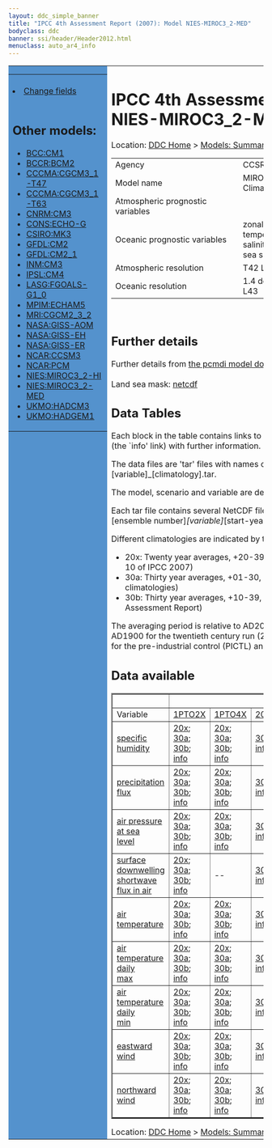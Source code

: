 ```yaml
---
layout: ddc_simple_banner
title: "IPCC 4th Assessment Report (2007): Model NIES-MIROC3_2-MED"
bodyclass: ddc
banner: ssi/header/Header2012.html
menuclass: auto_ar4_info
---
```



<table width="100%" border="0" cellspacing="0" cellpadding="0" style="border-collapse: collapse;">
<tr style="margin:0;padding:0;border:0;">
<td style="margin:0;padding:0;border:0;height:1pt;width:150pt;background:#5492CD;" valign="top" >

<div id="lh-col2" class="auto_ar4_info">
<table class="menumain" bgcolor="#5492CD" cellspacing="0" width="100%" border="0">
<tr><td>

<br/>
<li><a href="model-NIES-MIROC3_2-MED-change.html">Change fields</a></li><br/>

<h2> Other models:</h2>
<ul>
<li><a href="model-BCC-CM1.html">BCC:CM1</a></li>
<li><a href="model-BCCR-BCM2.html">BCCR:BCM2</a></li>
<li><a href="model-CCCMA-CGCM3_1-T47.html">CCCMA:CGCM3_1-T47</a></li>
<li><a href="model-CCCMA-CGCM3_1-T63.html">CCCMA:CGCM3_1-T63</a></li>
<li><a href="model-CNRM-CM3.html">CNRM:CM3</a></li>
<li><a href="model-CONS-ECHO-G.html">CONS:ECHO-G</a></li>
<li><a href="model-CSIRO-MK3.html">CSIRO:MK3</a></li>
<li><a href="model-GFDL-CM2.html">GFDL:CM2</a></li>
<li><a href="model-GFDL-CM2_1.html">GFDL:CM2_1</a></li>
<li><a href="model-INM-CM3.html">INM:CM3</a></li>
<li><a href="model-IPSL-CM4.html">IPSL:CM4</a></li>
<li><a href="model-LASG-FGOALS-G1_0.html">LASG:FGOALS-G1_0</a></li>
<li><a href="model-MPIM-ECHAM5.html">MPIM:ECHAM5</a></li>
<li><a href="model-MRI-CGCM2_3_2.html">MRI:CGCM2_3_2</a></li>
<li><a href="model-NASA-GISS-AOM.html">NASA:GISS-AOM</a></li>
<li><a href="model-NASA-GISS-EH.html">NASA:GISS-EH</a></li>
<li><a href="model-NASA-GISS-ER.html">NASA:GISS-ER</a></li>
<li><a href="model-NCAR-CCSM3.html">NCAR:CCSM3</a></li>
<li><a href="model-NCAR-PCM.html">NCAR:PCM</a></li>
<li><a href="model-NIES-MIROC3_2-HI.html">NIES:MIROC3_2-HI</a></li>
<li><a href="model-NIES-MIROC3_2-MED.html">NIES:MIROC3_2-MED</a></li>
<li><a href="model-UKMO-HADCM3.html">UKMO:HADCM3</a></li>
<li><a href="model-UKMO-HADGEM1.html">UKMO:HADGEM1</a></li>
</ul>

</td></tr> 
<!--#include virtual="/ssi12/logos/badc.html" -->
</table>
</div>
</td>
<td><h1>IPCC 4th Assessment Report (2007): Model NIES-MIROC3_2-MED</h1>

<!-- Breadcrumb1 -->
<div id="breadcrumb1" align="left">
Location: <a href="/index.html">DDC Home</a> > <a href="/sim/gcm_clim/">Models: Summary Data</a>
> <a href="/sim/gcm_clim/SRES_AR4/index.html">AR4 (2007): SRES scenarios</a>
</div>
<!-- End of Breadcrumb1 --><table class="meta-data-table">
<tr>
     <td class="meta-table-col1">Agency</td><td> CCSR/NIES/FRCGC, Japan</td>
</tr>
<tr>
     <td class="meta-table-col1">Model name</td><td> MIROC3.2 (Model for Interdisciplinary Research on Climate)</td>
</tr>
<tr>
     <td class="meta-table-col1">Atmospheric prognostic variables</td><td></td>
</tr>
<tr>
     <td class="meta-table-col1">Oceanic prognostic variables</td><td> zonal and meridional velocity<br/>
 temperature<br/>
 salinity<br/>
 sea surface height</td>
</tr>
<tr>
     <td class="meta-table-col1">Atmospheric resolution</td><td> T42 L20 in the medium-resolution version</td>
</tr>
<tr>
     <td class="meta-table-col1">Oceanic resolution</td><td> 1.4 degree in longitude, 0.5-1.4 degree in latitude, and L43</td>
</tr>
</table>
<br/>
<h2>Further details</h2>
    Further details from <a href="http://www-pcmdi.llnl.gov/ipcc/model_documentation/ipcc_model_documentation.php">
          the pcmdi model documentation page</a>
<br/>
<br/>Land sea mask: <a href="/cgi-bin/downl/ar4_nc/sftlf/MIMR_sftlf.nc">netcdf</a><br/>
<h2> Data Tables</h2>

Each block in the table contains links to one or more data files and
to one information page (the `info' link) with further information.
<p/>

The data files are 'tar' files with names of the form
[model]_[scenario]_[variable]_[climatology].tar.
<p/>

The model, scenario and variable are determined by the position in
the table.
<p/>

Each tar file contains several NetCDF files with names of the form:
[model]_[scenario]_[ensemble number]_[variable]_[start-year]-[end-year].nc.
<p/>

Different climatologies are indicated by the links within each table entry.
<ul>
<li>20x: Twenty year averages, +20-39, +46-65, +80-99, +180-199 (as used in Chapt. 10 of IPCC 2007)</li>
<li>30a: Thirty year averages, +01-30, +31-60, +61-90 (as used in the observational climatologies)</li>
<li>30b: Thirty year averages, +10-39, +40-69, +70-99 (for compatibility with the 3rd Assessment Report)</li>
</ul>
The averaging period is relative to AD2000 for SRES scenarios A1B, A2 and B1,
relative to AD1900 for the twentieth century run (20C3M) and relative to the
start of the experiment for the pre-industrial control (PICTL) and the
1PCTO2X and 1PCTO4X runs.
<p/>

<h2>Data available</h2>

<table class="data-table"  border="2">
<tr><td></td>
<td colspan="8" align="center">Scenario</td>
</tr>
<tr><td>Variable</td>
      <td><a href="scenario-1PTO2X.html">1PTO2X</a></td>
      <td><a href="scenario-1PTO4X.html">1PTO4X</a></td>
      <td><a href="scenario-20C3M.html">20C3M</a></td>
      <td><a href="scenario-COMMIT.html">COMMIT</a></td>
      <td><a href="scenario-PICTL.html">PICTL</a></td>
      <td><a href="scenario-SRA1B.html">SRA1B</a></td>
      <td><a href="scenario-SRA2.html">SRA2</a></td>
      <td><a href="scenario-SRB1.html">SRB1</a></td>
</tr>
<tr><td class="data-table-col1"><a href="var-specific_humidity.html">specific humidity</a></td>
      <td class="data-table-item">
      <a href="/cgi-bin/downl/ar4_nc/huss/MIMR_1PTO2X_huss_oc20x.tar">20x</a>;
      <a href="/cgi-bin/downl/ar4_nc/huss/MIMR_1PTO2X_huss_oc30a.tar">30a</a>;
      <a href="/cgi-bin/downl/ar4_nc/huss/MIMR_1PTO2X_huss_oc30b.tar">30b</a>;
      <a href="/ar4/info/NIES-MIROC3_2-MED_1PTO2X_huss.html">info</a></td>
      <td class="data-table-item">
      <a href="/cgi-bin/downl/ar4_nc/huss/MIMR_1PTO4X_huss_oc20x.tar">20x</a>;
      <a href="/cgi-bin/downl/ar4_nc/huss/MIMR_1PTO4X_huss_oc30a.tar">30a</a>;
      <a href="/cgi-bin/downl/ar4_nc/huss/MIMR_1PTO4X_huss_oc30b.tar">30b</a>;
      <a href="/ar4/info/NIES-MIROC3_2-MED_1PTO4X_huss.html">info</a></td>
      <td class="data-table-item">
      <a href="/cgi-bin/downl/ar4_nc/huss/MIMR_20C3M_huss_c30a.tar">30a</a>;
      <a href="/ar4/info/NIES-MIROC3_2-MED_20C3M_huss.html">info</a></td>
      <td class="data-table-item">
      <a href="/cgi-bin/downl/ar4_nc/huss/MIMR_COMMIT_huss_c20x.tar">20x</a>;
      <a href="/cgi-bin/downl/ar4_nc/huss/MIMR_COMMIT_huss_c30b.tar">30b</a>;
      <a href="/ar4/info/NIES-MIROC3_2-MED_COMMIT_huss.html">info</a></td>
      <td class="data-table-item">
      <a href="/cgi-bin/downl/ar4_nc/huss/MIMR_PICTL_huss_oc20x.tar">20x</a>;
      <a href="/cgi-bin/downl/ar4_nc/huss/MIMR_PICTL_huss_oc30a.tar">30a</a>;
      <a href="/cgi-bin/downl/ar4_nc/huss/MIMR_PICTL_huss_oc30b.tar">30b</a>;
      <a href="/ar4/info/NIES-MIROC3_2-MED_PICTL_huss.html">info</a></td>
      <td class="data-table-item">
      <a href="/cgi-bin/downl/ar4_nc/huss/MIMR_SRA1B_huss_c20x.tar">20x</a>;
      <a href="/cgi-bin/downl/ar4_nc/huss/MIMR_SRA1B_huss_c30b.tar">30b</a>;
      <a href="/ar4/info/NIES-MIROC3_2-MED_SRA1B_huss.html">info</a></td>
      <td class="data-table-item">
      <a href="/cgi-bin/downl/ar4_nc/huss/MIMR_SRA2_huss_c20x.tar">20x</a>;
      <a href="/cgi-bin/downl/ar4_nc/huss/MIMR_SRA2_huss_c30b.tar">30b</a>;
      <a href="/ar4/info/NIES-MIROC3_2-MED_SRA2_huss.html">info</a></td>
      <td class="data-table-item">
      <a href="/cgi-bin/downl/ar4_nc/huss/MIMR_SRB1_huss_c20x.tar">20x</a>;
      <a href="/cgi-bin/downl/ar4_nc/huss/MIMR_SRB1_huss_c30b.tar">30b</a>;
      <a href="/ar4/info/NIES-MIROC3_2-MED_SRB1_huss.html">info</a></td>
</tr>
<tr><td class="data-table-col1"><a href="var-precipitation_flux.html">precipitation flux</a></td>
      <td class="data-table-item">
      <a href="/cgi-bin/downl/ar4_nc/pr/MIMR_1PTO2X_pr_oc20x.tar">20x</a>;
      <a href="/cgi-bin/downl/ar4_nc/pr/MIMR_1PTO2X_pr_oc30a.tar">30a</a>;
      <a href="/cgi-bin/downl/ar4_nc/pr/MIMR_1PTO2X_pr_oc30b.tar">30b</a>;
      <a href="/ar4/info/NIES-MIROC3_2-MED_1PTO2X_pr.html">info</a></td>
      <td class="data-table-item">
      <a href="/cgi-bin/downl/ar4_nc/pr/MIMR_1PTO4X_pr_oc20x.tar">20x</a>;
      <a href="/cgi-bin/downl/ar4_nc/pr/MIMR_1PTO4X_pr_oc30a.tar">30a</a>;
      <a href="/cgi-bin/downl/ar4_nc/pr/MIMR_1PTO4X_pr_oc30b.tar">30b</a>;
      <a href="/ar4/info/NIES-MIROC3_2-MED_1PTO4X_pr.html">info</a></td>
      <td class="data-table-item">
      <a href="/cgi-bin/downl/ar4_nc/pr/MIMR_20C3M_pr_c30a.tar">30a</a>;
      <a href="/ar4/info/NIES-MIROC3_2-MED_20C3M_pr.html">info</a></td>
      <td class="data-table-item">
      <a href="/cgi-bin/downl/ar4_nc/pr/MIMR_COMMIT_pr_c20x.tar">20x</a>;
      <a href="/cgi-bin/downl/ar4_nc/pr/MIMR_COMMIT_pr_c30b.tar">30b</a>;
      <a href="/ar4/info/NIES-MIROC3_2-MED_COMMIT_pr.html">info</a></td>
      <td class="data-table-item">
      <a href="/cgi-bin/downl/ar4_nc/pr/MIMR_PICTL_pr_oc20x.tar">20x</a>;
      <a href="/cgi-bin/downl/ar4_nc/pr/MIMR_PICTL_pr_oc30a.tar">30a</a>;
      <a href="/cgi-bin/downl/ar4_nc/pr/MIMR_PICTL_pr_oc30b.tar">30b</a>;
      <a href="/ar4/info/NIES-MIROC3_2-MED_PICTL_pr.html">info</a></td>
      <td class="data-table-item">
      <a href="/cgi-bin/downl/ar4_nc/pr/MIMR_SRA1B_pr_c20x.tar">20x</a>;
      <a href="/cgi-bin/downl/ar4_nc/pr/MIMR_SRA1B_pr_c30b.tar">30b</a>;
      <a href="/ar4/info/NIES-MIROC3_2-MED_SRA1B_pr.html">info</a></td>
      <td class="data-table-item">
      <a href="/cgi-bin/downl/ar4_nc/pr/MIMR_SRA2_pr_c20x.tar">20x</a>;
      <a href="/cgi-bin/downl/ar4_nc/pr/MIMR_SRA2_pr_c30b.tar">30b</a>;
      <a href="/ar4/info/NIES-MIROC3_2-MED_SRA2_pr.html">info</a></td>
      <td class="data-table-item">
      <a href="/cgi-bin/downl/ar4_nc/pr/MIMR_SRB1_pr_c20x.tar">20x</a>;
      <a href="/cgi-bin/downl/ar4_nc/pr/MIMR_SRB1_pr_c30b.tar">30b</a>;
      <a href="/ar4/info/NIES-MIROC3_2-MED_SRB1_pr.html">info</a></td>
</tr>
<tr><td class="data-table-col1"><a href="var-air_pressure_at_sea_level.html">air pressure at sea<br/> level</a></td>
      <td class="data-table-item">
      <a href="/cgi-bin/downl/ar4_nc/psl/MIMR_1PTO2X_psl_oc20x.tar">20x</a>;
      <a href="/cgi-bin/downl/ar4_nc/psl/MIMR_1PTO2X_psl_oc30a.tar">30a</a>;
      <a href="/cgi-bin/downl/ar4_nc/psl/MIMR_1PTO2X_psl_oc30b.tar">30b</a>;
      <a href="/ar4/info/NIES-MIROC3_2-MED_1PTO2X_psl.html">info</a></td>
      <td class="data-table-item">
      <a href="/cgi-bin/downl/ar4_nc/psl/MIMR_1PTO4X_psl_oc20x.tar">20x</a>;
      <a href="/cgi-bin/downl/ar4_nc/psl/MIMR_1PTO4X_psl_oc30a.tar">30a</a>;
      <a href="/cgi-bin/downl/ar4_nc/psl/MIMR_1PTO4X_psl_oc30b.tar">30b</a>;
      <a href="/ar4/info/NIES-MIROC3_2-MED_1PTO4X_psl.html">info</a></td>
      <td class="data-table-item">
      <a href="/cgi-bin/downl/ar4_nc/psl/MIMR_20C3M_psl_c30a.tar">30a</a>;
      <a href="/ar4/info/NIES-MIROC3_2-MED_20C3M_psl.html">info</a></td>
      <td class="data-table-item">
      <a href="/cgi-bin/downl/ar4_nc/psl/MIMR_COMMIT_psl_c20x.tar">20x</a>;
      <a href="/cgi-bin/downl/ar4_nc/psl/MIMR_COMMIT_psl_c30b.tar">30b</a>;
      <a href="/ar4/info/NIES-MIROC3_2-MED_COMMIT_psl.html">info</a></td>
      <td class="data-table-item">
      <a href="/cgi-bin/downl/ar4_nc/psl/MIMR_PICTL_psl_oc20x.tar">20x</a>;
      <a href="/cgi-bin/downl/ar4_nc/psl/MIMR_PICTL_psl_oc30a.tar">30a</a>;
      <a href="/cgi-bin/downl/ar4_nc/psl/MIMR_PICTL_psl_oc30b.tar">30b</a>;
      <a href="/ar4/info/NIES-MIROC3_2-MED_PICTL_psl.html">info</a></td>
      <td class="data-table-item">
      <a href="/cgi-bin/downl/ar4_nc/psl/MIMR_SRA1B_psl_c20x.tar">20x</a>;
      <a href="/cgi-bin/downl/ar4_nc/psl/MIMR_SRA1B_psl_c30b.tar">30b</a>;
      <a href="/ar4/info/NIES-MIROC3_2-MED_SRA1B_psl.html">info</a></td>
      <td class="data-table-item">
      <a href="/cgi-bin/downl/ar4_nc/psl/MIMR_SRA2_psl_c20x.tar">20x</a>;
      <a href="/cgi-bin/downl/ar4_nc/psl/MIMR_SRA2_psl_c30b.tar">30b</a>;
      <a href="/ar4/info/NIES-MIROC3_2-MED_SRA2_psl.html">info</a></td>
      <td class="data-table-item">
      <a href="/cgi-bin/downl/ar4_nc/psl/MIMR_SRB1_psl_c20x.tar">20x</a>;
      <a href="/cgi-bin/downl/ar4_nc/psl/MIMR_SRB1_psl_c30b.tar">30b</a>;
      <a href="/ar4/info/NIES-MIROC3_2-MED_SRB1_psl.html">info</a></td>
</tr>
<tr><td class="data-table-col1"><a href="var-surface_downwelling_shortwave_flux_in_air.html">surface downwelling<br/> shortwave flux in air</a></td>
      <td class="data-table-item">
      <a href="/cgi-bin/downl/ar4_nc/rsds/MIMR_1PTO2X_rsds_oc20x.tar">20x</a>;
      <a href="/cgi-bin/downl/ar4_nc/rsds/MIMR_1PTO2X_rsds_oc30a.tar">30a</a>;
      <a href="/cgi-bin/downl/ar4_nc/rsds/MIMR_1PTO2X_rsds_oc30b.tar">30b</a>;
      <a href="/ar4/info/NIES-MIROC3_2-MED_1PTO2X_rsds.html">info</a></td>
      <td class="data-table-empty">--</td>
      <td class="data-table-item">
      <a href="/cgi-bin/downl/ar4_nc/rsds/MIMR_20C3M_rsds_c30a.tar">30a</a>;
      <a href="/ar4/info/NIES-MIROC3_2-MED_20C3M_rsds.html">info</a></td>
      <td class="data-table-item">
      <a href="/cgi-bin/downl/ar4_nc/rsds/MIMR_COMMIT_rsds_c20x.tar">20x</a>;
      <a href="/cgi-bin/downl/ar4_nc/rsds/MIMR_COMMIT_rsds_c30b.tar">30b</a>;
      <a href="/ar4/info/NIES-MIROC3_2-MED_COMMIT_rsds.html">info</a></td>
      <td class="data-table-item">
      <a href="/cgi-bin/downl/ar4_nc/rsds/MIMR_PICTL_rsds_oc20x.tar">20x</a>;
      <a href="/cgi-bin/downl/ar4_nc/rsds/MIMR_PICTL_rsds_oc30a.tar">30a</a>;
      <a href="/cgi-bin/downl/ar4_nc/rsds/MIMR_PICTL_rsds_oc30b.tar">30b</a>;
      <a href="/ar4/info/NIES-MIROC3_2-MED_PICTL_rsds.html">info</a></td>
      <td class="data-table-item">
      <a href="/cgi-bin/downl/ar4_nc/rsds/MIMR_SRA1B_rsds_c20x.tar">20x</a>;
      <a href="/cgi-bin/downl/ar4_nc/rsds/MIMR_SRA1B_rsds_c30b.tar">30b</a>;
      <a href="/ar4/info/NIES-MIROC3_2-MED_SRA1B_rsds.html">info</a></td>
      <td class="data-table-item">
      <a href="/cgi-bin/downl/ar4_nc/rsds/MIMR_SRA2_rsds_c20x.tar">20x</a>;
      <a href="/cgi-bin/downl/ar4_nc/rsds/MIMR_SRA2_rsds_c30b.tar">30b</a>;
      <a href="/ar4/info/NIES-MIROC3_2-MED_SRA2_rsds.html">info</a></td>
      <td class="data-table-item">
      <a href="/cgi-bin/downl/ar4_nc/rsds/MIMR_SRB1_rsds_c20x.tar">20x</a>;
      <a href="/cgi-bin/downl/ar4_nc/rsds/MIMR_SRB1_rsds_c30b.tar">30b</a>;
      <a href="/ar4/info/NIES-MIROC3_2-MED_SRB1_rsds.html">info</a></td>
</tr>
<tr><td class="data-table-col1"><a href="var-air_temperature.html">air temperature</a></td>
      <td class="data-table-item">
      <a href="/cgi-bin/downl/ar4_nc/tas/MIMR_1PTO2X_tas_oc20x.tar">20x</a>;
      <a href="/cgi-bin/downl/ar4_nc/tas/MIMR_1PTO2X_tas_oc30a.tar">30a</a>;
      <a href="/cgi-bin/downl/ar4_nc/tas/MIMR_1PTO2X_tas_oc30b.tar">30b</a>;
      <a href="/ar4/info/NIES-MIROC3_2-MED_1PTO2X_tas.html">info</a></td>
      <td class="data-table-item">
      <a href="/cgi-bin/downl/ar4_nc/tas/MIMR_1PTO4X_tas_oc20x.tar">20x</a>;
      <a href="/cgi-bin/downl/ar4_nc/tas/MIMR_1PTO4X_tas_oc30a.tar">30a</a>;
      <a href="/cgi-bin/downl/ar4_nc/tas/MIMR_1PTO4X_tas_oc30b.tar">30b</a>;
      <a href="/ar4/info/NIES-MIROC3_2-MED_1PTO4X_tas.html">info</a></td>
      <td class="data-table-item">
      <a href="/cgi-bin/downl/ar4_nc/tas/MIMR_20C3M_tas_c30a.tar">30a</a>;
      <a href="/ar4/info/NIES-MIROC3_2-MED_20C3M_tas.html">info</a></td>
      <td class="data-table-item">
      <a href="/cgi-bin/downl/ar4_nc/tas/MIMR_COMMIT_tas_c20x.tar">20x</a>;
      <a href="/cgi-bin/downl/ar4_nc/tas/MIMR_COMMIT_tas_c30b.tar">30b</a>;
      <a href="/ar4/info/NIES-MIROC3_2-MED_COMMIT_tas.html">info</a></td>
      <td class="data-table-item">
      <a href="/cgi-bin/downl/ar4_nc/tas/MIMR_PICTL_tas_oc20x.tar">20x</a>;
      <a href="/cgi-bin/downl/ar4_nc/tas/MIMR_PICTL_tas_oc30a.tar">30a</a>;
      <a href="/cgi-bin/downl/ar4_nc/tas/MIMR_PICTL_tas_oc30b.tar">30b</a>;
      <a href="/ar4/info/NIES-MIROC3_2-MED_PICTL_tas.html">info</a></td>
      <td class="data-table-item">
      <a href="/cgi-bin/downl/ar4_nc/tas/MIMR_SRA1B_tas_c20x.tar">20x</a>;
      <a href="/cgi-bin/downl/ar4_nc/tas/MIMR_SRA1B_tas_c30b.tar">30b</a>;
      <a href="/ar4/info/NIES-MIROC3_2-MED_SRA1B_tas.html">info</a></td>
      <td class="data-table-item">
      <a href="/cgi-bin/downl/ar4_nc/tas/MIMR_SRA2_tas_c20x.tar">20x</a>;
      <a href="/cgi-bin/downl/ar4_nc/tas/MIMR_SRA2_tas_c30b.tar">30b</a>;
      <a href="/ar4/info/NIES-MIROC3_2-MED_SRA2_tas.html">info</a></td>
      <td class="data-table-item">
      <a href="/cgi-bin/downl/ar4_nc/tas/MIMR_SRB1_tas_c20x.tar">20x</a>;
      <a href="/cgi-bin/downl/ar4_nc/tas/MIMR_SRB1_tas_c30b.tar">30b</a>;
      <a href="/ar4/info/NIES-MIROC3_2-MED_SRB1_tas.html">info</a></td>
</tr>
<tr><td class="data-table-col1"><a href="var-air_temperature_daily_max.html">air temperature daily<br/> max</a></td>
      <td class="data-table-item">
      <a href="/cgi-bin/downl/ar4_nc/tasmax/MIMR_1PTO2X_tasmax_oc20x.tar">20x</a>;
      <a href="/cgi-bin/downl/ar4_nc/tasmax/MIMR_1PTO2X_tasmax_oc30a.tar">30a</a>;
      <a href="/cgi-bin/downl/ar4_nc/tasmax/MIMR_1PTO2X_tasmax_oc30b.tar">30b</a>;
      <a href="/ar4/info/NIES-MIROC3_2-MED_1PTO2X_tasmax.html">info</a></td>
      <td class="data-table-item">
      <a href="/cgi-bin/downl/ar4_nc/tasmax/MIMR_1PTO4X_tasmax_oc20x.tar">20x</a>;
      <a href="/cgi-bin/downl/ar4_nc/tasmax/MIMR_1PTO4X_tasmax_oc30a.tar">30a</a>;
      <a href="/cgi-bin/downl/ar4_nc/tasmax/MIMR_1PTO4X_tasmax_oc30b.tar">30b</a>;
      <a href="/ar4/info/NIES-MIROC3_2-MED_1PTO4X_tasmax.html">info</a></td>
      <td class="data-table-item">
      <a href="/cgi-bin/downl/ar4_nc/tasmax/MIMR_20C3M_tasmax_c30a.tar">30a</a>;
      <a href="/ar4/info/NIES-MIROC3_2-MED_20C3M_tasmax.html">info</a></td>
      <td class="data-table-item">
      <a href="/cgi-bin/downl/ar4_nc/tasmax/MIMR_COMMIT_tasmax_c20x.tar">20x</a>;
      <a href="/cgi-bin/downl/ar4_nc/tasmax/MIMR_COMMIT_tasmax_c30b.tar">30b</a>;
      <a href="/ar4/info/NIES-MIROC3_2-MED_COMMIT_tasmax.html">info</a></td>
      <td class="data-table-item">
      <a href="/cgi-bin/downl/ar4_nc/tasmax/MIMR_PICTL_tasmax_oc20x.tar">20x</a>;
      <a href="/cgi-bin/downl/ar4_nc/tasmax/MIMR_PICTL_tasmax_oc30a.tar">30a</a>;
      <a href="/cgi-bin/downl/ar4_nc/tasmax/MIMR_PICTL_tasmax_oc30b.tar">30b</a>;
      <a href="/ar4/info/NIES-MIROC3_2-MED_PICTL_tasmax.html">info</a></td>
      <td class="data-table-item">
      <a href="/cgi-bin/downl/ar4_nc/tasmax/MIMR_SRA1B_tasmax_c20x.tar">20x</a>;
      <a href="/cgi-bin/downl/ar4_nc/tasmax/MIMR_SRA1B_tasmax_c30b.tar">30b</a>;
      <a href="/ar4/info/NIES-MIROC3_2-MED_SRA1B_tasmax.html">info</a></td>
      <td class="data-table-item">
      <a href="/cgi-bin/downl/ar4_nc/tasmax/MIMR_SRA2_tasmax_c20x.tar">20x</a>;
      <a href="/cgi-bin/downl/ar4_nc/tasmax/MIMR_SRA2_tasmax_c30b.tar">30b</a>;
      <a href="/ar4/info/NIES-MIROC3_2-MED_SRA2_tasmax.html">info</a></td>
      <td class="data-table-item">
      <a href="/cgi-bin/downl/ar4_nc/tasmax/MIMR_SRB1_tasmax_c20x.tar">20x</a>;
      <a href="/cgi-bin/downl/ar4_nc/tasmax/MIMR_SRB1_tasmax_c30b.tar">30b</a>;
      <a href="/ar4/info/NIES-MIROC3_2-MED_SRB1_tasmax.html">info</a></td>
</tr>
<tr><td class="data-table-col1"><a href="var-air_temperature_daily_min.html">air temperature daily<br/> min</a></td>
      <td class="data-table-item">
      <a href="/cgi-bin/downl/ar4_nc/tasmin/MIMR_1PTO2X_tasmin_oc20x.tar">20x</a>;
      <a href="/cgi-bin/downl/ar4_nc/tasmin/MIMR_1PTO2X_tasmin_oc30a.tar">30a</a>;
      <a href="/cgi-bin/downl/ar4_nc/tasmin/MIMR_1PTO2X_tasmin_oc30b.tar">30b</a>;
      <a href="/ar4/info/NIES-MIROC3_2-MED_1PTO2X_tasmin.html">info</a></td>
      <td class="data-table-item">
      <a href="/cgi-bin/downl/ar4_nc/tasmin/MIMR_1PTO4X_tasmin_oc20x.tar">20x</a>;
      <a href="/cgi-bin/downl/ar4_nc/tasmin/MIMR_1PTO4X_tasmin_oc30a.tar">30a</a>;
      <a href="/cgi-bin/downl/ar4_nc/tasmin/MIMR_1PTO4X_tasmin_oc30b.tar">30b</a>;
      <a href="/ar4/info/NIES-MIROC3_2-MED_1PTO4X_tasmin.html">info</a></td>
      <td class="data-table-item">
      <a href="/cgi-bin/downl/ar4_nc/tasmin/MIMR_20C3M_tasmin_c30a.tar">30a</a>;
      <a href="/ar4/info/NIES-MIROC3_2-MED_20C3M_tasmin.html">info</a></td>
      <td class="data-table-item">
      <a href="/cgi-bin/downl/ar4_nc/tasmin/MIMR_COMMIT_tasmin_c20x.tar">20x</a>;
      <a href="/cgi-bin/downl/ar4_nc/tasmin/MIMR_COMMIT_tasmin_c30b.tar">30b</a>;
      <a href="/ar4/info/NIES-MIROC3_2-MED_COMMIT_tasmin.html">info</a></td>
      <td class="data-table-item">
      <a href="/cgi-bin/downl/ar4_nc/tasmin/MIMR_PICTL_tasmin_oc20x.tar">20x</a>;
      <a href="/cgi-bin/downl/ar4_nc/tasmin/MIMR_PICTL_tasmin_oc30a.tar">30a</a>;
      <a href="/cgi-bin/downl/ar4_nc/tasmin/MIMR_PICTL_tasmin_oc30b.tar">30b</a>;
      <a href="/ar4/info/NIES-MIROC3_2-MED_PICTL_tasmin.html">info</a></td>
      <td class="data-table-item">
      <a href="/cgi-bin/downl/ar4_nc/tasmin/MIMR_SRA1B_tasmin_c20x.tar">20x</a>;
      <a href="/cgi-bin/downl/ar4_nc/tasmin/MIMR_SRA1B_tasmin_c30b.tar">30b</a>;
      <a href="/ar4/info/NIES-MIROC3_2-MED_SRA1B_tasmin.html">info</a></td>
      <td class="data-table-item">
      <a href="/cgi-bin/downl/ar4_nc/tasmin/MIMR_SRA2_tasmin_c20x.tar">20x</a>;
      <a href="/cgi-bin/downl/ar4_nc/tasmin/MIMR_SRA2_tasmin_c30b.tar">30b</a>;
      <a href="/ar4/info/NIES-MIROC3_2-MED_SRA2_tasmin.html">info</a></td>
      <td class="data-table-item">
      <a href="/cgi-bin/downl/ar4_nc/tasmin/MIMR_SRB1_tasmin_c20x.tar">20x</a>;
      <a href="/cgi-bin/downl/ar4_nc/tasmin/MIMR_SRB1_tasmin_c30b.tar">30b</a>;
      <a href="/ar4/info/NIES-MIROC3_2-MED_SRB1_tasmin.html">info</a></td>
</tr>
<tr><td class="data-table-col1"><a href="var-eastward_wind.html">eastward wind</a></td>
      <td class="data-table-item">
      <a href="/cgi-bin/downl/ar4_nc/uas/MIMR_1PTO2X_uas_oc20x.tar">20x</a>;
      <a href="/cgi-bin/downl/ar4_nc/uas/MIMR_1PTO2X_uas_oc30a.tar">30a</a>;
      <a href="/cgi-bin/downl/ar4_nc/uas/MIMR_1PTO2X_uas_oc30b.tar">30b</a>;
      <a href="/ar4/info/NIES-MIROC3_2-MED_1PTO2X_uas.html">info</a></td>
      <td class="data-table-item">
      <a href="/cgi-bin/downl/ar4_nc/uas/MIMR_1PTO4X_uas_oc20x.tar">20x</a>;
      <a href="/cgi-bin/downl/ar4_nc/uas/MIMR_1PTO4X_uas_oc30a.tar">30a</a>;
      <a href="/cgi-bin/downl/ar4_nc/uas/MIMR_1PTO4X_uas_oc30b.tar">30b</a>;
      <a href="/ar4/info/NIES-MIROC3_2-MED_1PTO4X_uas.html">info</a></td>
      <td class="data-table-item">
      <a href="/cgi-bin/downl/ar4_nc/uas/MIMR_20C3M_uas_c30a.tar">30a</a>;
      <a href="/ar4/info/NIES-MIROC3_2-MED_20C3M_uas.html">info</a></td>
      <td class="data-table-item">
      <a href="/cgi-bin/downl/ar4_nc/uas/MIMR_COMMIT_uas_c20x.tar">20x</a>;
      <a href="/cgi-bin/downl/ar4_nc/uas/MIMR_COMMIT_uas_c30b.tar">30b</a>;
      <a href="/ar4/info/NIES-MIROC3_2-MED_COMMIT_uas.html">info</a></td>
      <td class="data-table-item">
      <a href="/cgi-bin/downl/ar4_nc/uas/MIMR_PICTL_uas_oc20x.tar">20x</a>;
      <a href="/cgi-bin/downl/ar4_nc/uas/MIMR_PICTL_uas_oc30a.tar">30a</a>;
      <a href="/cgi-bin/downl/ar4_nc/uas/MIMR_PICTL_uas_oc30b.tar">30b</a>;
      <a href="/ar4/info/NIES-MIROC3_2-MED_PICTL_uas.html">info</a></td>
      <td class="data-table-item">
      <a href="/cgi-bin/downl/ar4_nc/uas/MIMR_SRA1B_uas_c20x.tar">20x</a>;
      <a href="/cgi-bin/downl/ar4_nc/uas/MIMR_SRA1B_uas_c30b.tar">30b</a>;
      <a href="/ar4/info/NIES-MIROC3_2-MED_SRA1B_uas.html">info</a></td>
      <td class="data-table-item">
      <a href="/cgi-bin/downl/ar4_nc/uas/MIMR_SRA2_uas_c20x.tar">20x</a>;
      <a href="/cgi-bin/downl/ar4_nc/uas/MIMR_SRA2_uas_c30b.tar">30b</a>;
      <a href="/ar4/info/NIES-MIROC3_2-MED_SRA2_uas.html">info</a></td>
      <td class="data-table-item">
      <a href="/cgi-bin/downl/ar4_nc/uas/MIMR_SRB1_uas_c20x.tar">20x</a>;
      <a href="/cgi-bin/downl/ar4_nc/uas/MIMR_SRB1_uas_c30b.tar">30b</a>;
      <a href="/ar4/info/NIES-MIROC3_2-MED_SRB1_uas.html">info</a></td>
</tr>
<tr><td class="data-table-col1"><a href="var-northward_wind.html">northward wind</a></td>
      <td class="data-table-item">
      <a href="/cgi-bin/downl/ar4_nc/vas/MIMR_1PTO2X_vas_oc20x.tar">20x</a>;
      <a href="/cgi-bin/downl/ar4_nc/vas/MIMR_1PTO2X_vas_oc30a.tar">30a</a>;
      <a href="/cgi-bin/downl/ar4_nc/vas/MIMR_1PTO2X_vas_oc30b.tar">30b</a>;
      <a href="/ar4/info/NIES-MIROC3_2-MED_1PTO2X_vas.html">info</a></td>
      <td class="data-table-item">
      <a href="/cgi-bin/downl/ar4_nc/vas/MIMR_1PTO4X_vas_oc20x.tar">20x</a>;
      <a href="/cgi-bin/downl/ar4_nc/vas/MIMR_1PTO4X_vas_oc30a.tar">30a</a>;
      <a href="/cgi-bin/downl/ar4_nc/vas/MIMR_1PTO4X_vas_oc30b.tar">30b</a>;
      <a href="/ar4/info/NIES-MIROC3_2-MED_1PTO4X_vas.html">info</a></td>
      <td class="data-table-item">
      <a href="/cgi-bin/downl/ar4_nc/vas/MIMR_20C3M_vas_c30a.tar">30a</a>;
      <a href="/ar4/info/NIES-MIROC3_2-MED_20C3M_vas.html">info</a></td>
      <td class="data-table-item">
      <a href="/cgi-bin/downl/ar4_nc/vas/MIMR_COMMIT_vas_c20x.tar">20x</a>;
      <a href="/cgi-bin/downl/ar4_nc/vas/MIMR_COMMIT_vas_c30b.tar">30b</a>;
      <a href="/ar4/info/NIES-MIROC3_2-MED_COMMIT_vas.html">info</a></td>
      <td class="data-table-item">
      <a href="/cgi-bin/downl/ar4_nc/vas/MIMR_PICTL_vas_oc20x.tar">20x</a>;
      <a href="/cgi-bin/downl/ar4_nc/vas/MIMR_PICTL_vas_oc30a.tar">30a</a>;
      <a href="/cgi-bin/downl/ar4_nc/vas/MIMR_PICTL_vas_oc30b.tar">30b</a>;
      <a href="/ar4/info/NIES-MIROC3_2-MED_PICTL_vas.html">info</a></td>
      <td class="data-table-item">
      <a href="/cgi-bin/downl/ar4_nc/vas/MIMR_SRA1B_vas_c20x.tar">20x</a>;
      <a href="/cgi-bin/downl/ar4_nc/vas/MIMR_SRA1B_vas_c30b.tar">30b</a>;
      <a href="/ar4/info/NIES-MIROC3_2-MED_SRA1B_vas.html">info</a></td>
      <td class="data-table-item">
      <a href="/cgi-bin/downl/ar4_nc/vas/MIMR_SRA2_vas_c20x.tar">20x</a>;
      <a href="/cgi-bin/downl/ar4_nc/vas/MIMR_SRA2_vas_c30b.tar">30b</a>;
      <a href="/ar4/info/NIES-MIROC3_2-MED_SRA2_vas.html">info</a></td>
      <td class="data-table-item">
      <a href="/cgi-bin/downl/ar4_nc/vas/MIMR_SRB1_vas_c20x.tar">20x</a>;
      <a href="/cgi-bin/downl/ar4_nc/vas/MIMR_SRB1_vas_c30b.tar">30b</a>;
      <a href="/ar4/info/NIES-MIROC3_2-MED_SRB1_vas.html">info</a></td>
</tr>
</table>
</div>
<!-- Breadcrumb2 -->
<div id="breadcrumb2" align="left">
Location: <a href="/index.html">DDC Home</a> > <a href="/sim/gcm_clim/">Models: Summary Data</a>
> <a href="/sim/gcm_clim/SRES_AR4/index.html">AR4 (2007): SRES scenarios</a>
</div>
<!-- End of Breadcrumb2 --></td></tr></table>
